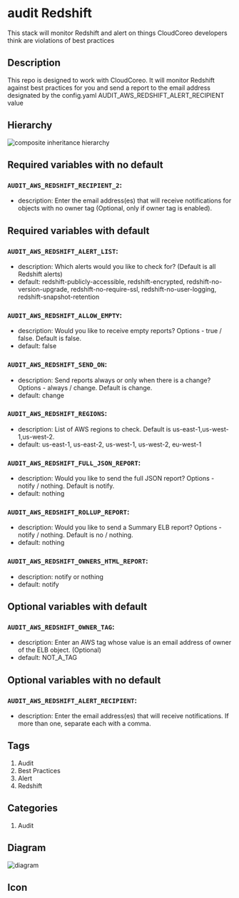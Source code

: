 audit Redshift
============================
This stack will monitor Redshift and alert on things CloudCoreo developers think are violations of best practices


## Description
This repo is designed to work with CloudCoreo. It will monitor Redshift against best practices for you and send a report to the email address designated by the config.yaml AUDIT&#95;AWS&#95;REDSHIFT&#95;ALERT&#95;RECIPIENT value


## Hierarchy
![composite inheritance hierarchy](https://raw.githubusercontent.com/CloudCoreo/audit-aws-redshift/master/images/hierarchy.png "composite inheritance hierarchy")



## Required variables with no default

### `AUDIT_AWS_REDSHIFT_RECIPIENT_2`:
  * description: Enter the email address(es) that will receive notifications for objects with no owner tag (Optional, only if owner tag is enabled).


## Required variables with default

### `AUDIT_AWS_REDSHIFT_ALERT_LIST`:
  * description: Which alerts would you like to check for? (Default is all Redshift alerts)
  * default: redshift-publicly-accessible, redshift-encrypted, redshift-no-version-upgrade, redshift-no-require-ssl, redshift-no-user-logging, redshift-snapshot-retention

### `AUDIT_AWS_REDSHIFT_ALLOW_EMPTY`:
  * description: Would you like to receive empty reports? Options - true / false. Default is false.
  * default: false

### `AUDIT_AWS_REDSHIFT_SEND_ON`:
  * description: Send reports always or only when there is a change? Options - always / change. Default is change.
  * default: change

### `AUDIT_AWS_REDSHIFT_REGIONS`:
  * description: List of AWS regions to check. Default is us-east-1,us-west-1,us-west-2.
  * default: us-east-1, us-east-2, us-west-1, us-west-2, eu-west-1

### `AUDIT_AWS_REDSHIFT_FULL_JSON_REPORT`:
  * description: Would you like to send the full JSON report? Options - notify / nothing. Default is notify.
  * default: nothing

### `AUDIT_AWS_REDSHIFT_ROLLUP_REPORT`:
  * description: Would you like to send a Summary ELB report? Options - notify / nothing. Default is no / nothing.
  * default: nothing

### `AUDIT_AWS_REDSHIFT_OWNERS_HTML_REPORT`:
  * description: notify or nothing
  * default: notify


## Optional variables with default

### `AUDIT_AWS_REDSHIFT_OWNER_TAG`:
  * description: Enter an AWS tag whose value is an email address of owner of the ELB object. (Optional)
  * default: NOT_A_TAG


## Optional variables with no default

### `AUDIT_AWS_REDSHIFT_ALERT_RECIPIENT`:
  * description: Enter the email address(es) that will receive notifications. If more than one, separate each with a comma.

## Tags
1. Audit
1. Best Practices
1. Alert
1. Redshift

## Categories
1. Audit



## Diagram
![diagram](https://raw.githubusercontent.com/CloudCoreo/audit-aws-redshift/master/images/diagram.png "diagram")


## Icon


